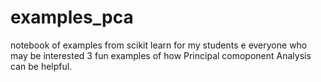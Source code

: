 # examples_pca
notebook of examples from scikit learn for my students e everyone who may be interested
3 fun examples of how Principal comoponent Analysis can be helpful.
